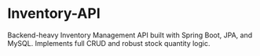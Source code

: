 # Inventory-API
Backend-heavy Inventory Management API built with Spring Boot, JPA, and MySQL. Implements full CRUD and robust stock quantity logic.
